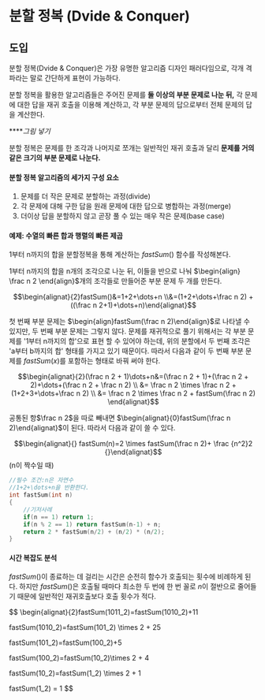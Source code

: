 # 분할 정복 (Dvide & Conquer)

## 도입

분할 정복(Dvide & Conquer)은 가장 유명한 알고리즘 디자인 패러다임으로, 각개 격파라는 말로 간단하게 표현이 가능하다. 

분할 정복을 활용한 알고리즘들은 주어진 문제를 **둘 이상의 부분 문제로 나눈 뒤,** 각 문제에 대한 답을 재귀 호출을 이용해 계산하고, 각 부분 문제의 답으로부터 전체 문제의 답을 계산한다. 

*****그림 넣기*

분할 정복은 문제를 한 조각과 나머지로 쪼개는 일반적인 재귀 호출과 달리 **문제를 거의 같은 크기의 부분 문제로 나눈다.** 

#### 분할 정복 알고리즘의 세가지 구성 요소

1. 문제를 더 작은 문제로 분할하는 과정(divide)
2. 각 문제에 대해 구한 답을 원래 문제에 대한 답으로 병합하는 과정(merge)
3. 더이상 답을 분할하지 않고 곧장 풀 수 있는 매우 작은 문제(base case)

#### 예제: 수열의 빠른 합과 행렬의 빠른 제곱

1부터 n까지의 합을 분할정복을 통해 계산하는 $fastSum()$ 함수를 작성해본다.

1부터 n까지의 합을 n개의 조각으로 나눈 뒤, 이들을 반으로 나눠  $\begin{align} \frac n 2 \end{align}$개의 조각들로 만들어준 부분 문제 두 개를 만든다.



$$\begin{alignat}{2}fastSum()&=1+2+\dots+n \\&=(1+2+\dots+\frac n 2) + ((\frac n 2+1)+\dots+n)\end{alignat}$$



첫 번째 부분 문제는 $\begin{align}fastSum(\frac n 2)\end{align}$로 나타낼 수 있지만, 두 번째 부분 문제는 그렇지 않다. 문제를 재귀적으로 풀기 위해서는 각 부분 문제를 '1부터 n까지의 합'으로 표현 할 수 있어야 하는데, 위의 분할에서 두 번째 조각은 'a부터 b까지의 합' 형태를 가지고 있기 때문이다. 따라서 다음과 같이 두 번째 부분 문제를 $fastSum(x)$를 포함하는 형태로 바꿔 써야 한다.

$$\begin{alignat}{2}(\frac n 2 + 1)\dots+n&=(\frac n 2 + 1)+(\frac n 2 + 2)+\dots+(\frac n 2 + \frac n 2) \\ &= \frac n 2 \times \frac n 2 + (1+2+3+\dots+\frac n 2) \\ &= \frac n 2 \times \frac n 2 + fastSum(\frac n 2) \end{alignat}$$

공통된 항$\frac n 2$을 따로 빼내면 $\begin{alignat}{0}fastSum(\frac n 2)\end{alignat}$이 된다. 따라서 다음과 같이 쓸 수 있다.

$$\begin{alignat}{} fastSum(n)=2 \times fastSum(\frac n 2)+ \frac {n^2}2 {}\end{alignat}$$(n이 짝수일 때)



```c++
//필수 조건:n은 자연수
//1+2+\dots+n을 반환한다.
int fastSum(int n)
{
    //기저사례
    if(n == 1) return 1;
    if(n % 2 == 1) return fastSum(n-1) + n;
    return 2 * fastSum(n/2) + (n/2) * (n/2);
}
```



#### 시간 복잡도 분석

$fastSum()$이 종료하는 데 걸리는 시간은 순전히 함수가 호출되는 횟수에 비례하게 된다. 하지만 $fastSum()$은 호출될 때마다 최소한 두 번에 한 번 꼴로 $n$이 절반으로 줄어들기 때문에 일반적인 재귀호출보다 호출 횟수가 적다.

$$ \begin{alignat}{2}fastSum(1011_2)=fastSum(1010_2)+11

fastSum(1010_2)=fastSum(101_2) \times 2 + 25

fastSum(101_2)=fastSum(100_2)+5

fastSum(100_2)=fastSum(10_2)\times 2 + 4

fastSum(10_2)=fastSum(1_2) \times 2 + 1

fastSum(1_2) = 1 $$

















